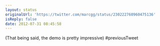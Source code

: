```yaml
---
layout: status
originalUrl: 'https://twitter.com/marcgg/status/230222760960475136'
isReply: false
date: 2012-07-31 08:45:58
---
```


(That being said, the demo is pretty impressive) #previousTweet
